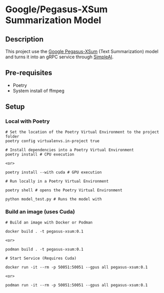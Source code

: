 # Google/Pegasus-XSum Summarization Model

## Description

This project use the [Google Pegasus-XSum](https://huggingface.co/google/pegasus-xsum) (Text Summarization) model and turns it into an gRPC service through [SimpleAI](https://github.com/lhenault/simpleAI).

## Pre-requisites

* Poetry
* System install of ffmpeg

## Setup

### Local with Poetry

``` shell
# Set the location of the Poetry Virtual Environment to the project folder
poetry config virtualenvs.in-project true

# Install dependencies into a Poetry Virtual Environment
poetry install # CPU execution

<or>

poetry install --with cuda # GPU execution

```

``` shell
# Run locally in a Poetry Virtual Environment

poetry shell # opens the Poetry Virtual Environment

python model_test.py # Runs the model with
```

### Build an image (uses Cuda)

``` shell
# Build an image with Docker or Podman

docker build . -t pegasus-xsum:0.1

<or>

podman build . -t pegasus-xsum:0.1
```

``` shell
# Start Service (Requires Cuda)

docker run -it --rm -p 50051:50051 --gpus all pegasus-xsum:0.1

<or>

podman run -it --rm -p 50051:50051 --gpus all pegasus-xsum:0.1
```
